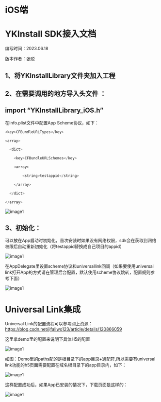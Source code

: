 # **iOS端** 
# **YKInstall SDK接入文档**









编写时间：2023.06.18

版本作者：张聪












## **1、将YKInstallLibrary文件夹加入工程**
## **2、在需要调用的地方导入头文件 ：**
## **import “YKInstallLibrary\_iOS.h”**
在Info.plist文件中配置App Scheme协议，如下：

```objective-c
<key>CFBundleURLTypes</key>

<array>

  <dict>

    <key>CFBundleURLSchemes</key>

    <array>

    	<string>testappid</string>

    </array>

  </dict>

</array>
```



![image1](https://yk-install.oss-cn-hangzhou.aliyuncs.com/doc_image/YKInstallLibrary%E9%9B%86%E6%88%90.001.png)

## **3、初始化：**

可以放在App启动时初始化，首次安装时如果没有网络权限，sdk会在获取到网络权限后自动重新初始化（将testappid替换成自己项目的appid）

![image1](https://yk-install.oss-cn-hangzhou.aliyuncs.com/doc_image/YKInstallLibrary%E9%9B%86%E6%88%90.002.png)

在AppDelegate里设置scheme协议和universallink回调（如果要使用universal link打开App的方式请在管理后台配置，默认使用scheme协议跳转，配置规则参考下面）

![image1](https://yk-install.oss-cn-hangzhou.aliyuncs.com/doc_image/YKInstallLibrary%E9%9B%86%E6%88%90.003.png)



# **Universal Link集成**
Universal Link的配置流程可以参考网上资源：<https://blog.csdn.net/jifaliwo123/article/details/120866059>

这里拿demo里的配置来说明下具体H5的配置

![image1](https://yk-install.oss-cn-hangzhou.aliyuncs.com/doc_image/YKInstallLibrary%E9%9B%86%E6%88%90.004.png)



如图：Demo里的paths配的是根目录下的app目录+通配符,所以需要有universal link功能的h5页面需要配置在域名根目录下的app目录内，如下：

![image1](https://yk-install.oss-cn-hangzhou.aliyuncs.com/doc_image/YKInstallLibrary%E9%9B%86%E6%88%90.005.png)



这样配置成功后，如果App已安装的情况下，下载页面是这样的：

![image1](https://yk-install.oss-cn-hangzhou.aliyuncs.com/doc_image/YKInstallLibrary%E9%9B%86%E6%88%90.006.png)
